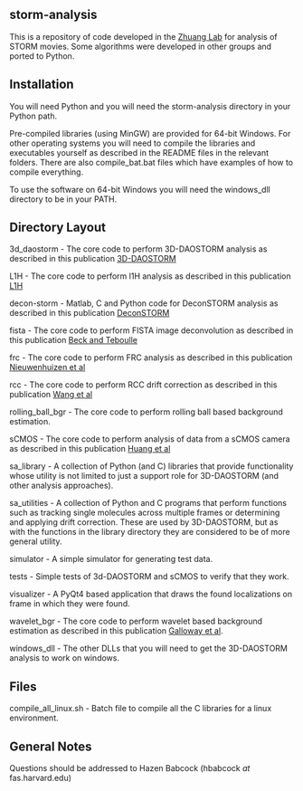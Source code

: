## storm-analysis ##
This is a repository of code developed in the [Zhuang Lab](http://zhuang.harvard.edu/) for analysis of STORM movies. Some algorithms were developed in other groups and ported to Python.

## Installation ##
You will need Python and you will need the storm-analysis directory in your Python path.

Pre-compiled libraries (using MinGW) are provided for 64-bit Windows. For other operating systems you will need to compile the libraries and executables yourself as described in the README files in the relevant folders. There are also compile_bat.bat files which have examples of how to compile everything.

To use the software on 64-bit Windows you will need the windows_dll directory to be in your PATH.

## Directory Layout ##
3d_daostorm - The core code to perform 3D-DAOSTORM analysis as described in this publication [3D-DAOSTORM](http://dx.doi.org/10.1186/2192-2853-1-6)

L1H - The core code to perform l1H analysis as described in this publication [L1H](http://dx.doi.org/10.1364/OE.21.028583)

decon-storm - Matlab, C and Python code for DeconSTORM analysis as described in this publication [DeconSTORM](http://dx.doi.org/10.1016/j.bpj.2012.03.070)

fista - The core code to perform FISTA image deconvolution as described in this publication [Beck and Teboulle](http://dx.doi.org/10.1137/080716542)

frc - The core code to perform FRC analysis as described in this publication [Nieuwenhuizen et al](http://dx.doi.org/10.1038/nmeth.2448)

rcc - The core code to perform RCC drift correction as described in this publication [Wang et al](http://dx.doi.org/10.1364/OE.22.015982)

rolling_ball_bgr - The core code to perform rolling ball based background estimation.

sCMOS - The core code to perform analysis of data from a sCMOS camera as described in this publication [Huang et al](http://dx.doi.org/10.1038/nmeth.2488)

sa_library - A collection of Python (and C) libraries that provide functionality whose utility is not limited to just a support role for 3D-DAOSTORM (and other analysis approaches).

sa_utilities - A collection of Python and C programs that perform functions such as tracking single molecules across multiple frames or determining and applying drift correction. These are used by 3D-DAOSTORM, but as with the functions in the library directory they are considered to be of more general utility.

simulator - A simple simulator for generating test data.

tests - Simple tests of 3d-DAOSTORM and sCMOS to verify that they work.

visualizer - A PyQt4 based application that draws the found localizations on frame in which they were found.

wavelet_bgr - The core code to perform wavelet based background estimation as described in this publication [Galloway et al](http://www.opticsinfobase.org/as/abstract.cfm?URI=as-63-12-1370).

windows_dll - The other DLLs that you will need to get the 3D-DAOSTORM analysis to work on windows.

## Files ##
compile_all_linux.sh - Batch file to compile all the C libraries for a linux environment.

## General Notes ##
Questions should be addressed to Hazen Babcock (hbabcock _at_ fas.harvard.edu)
